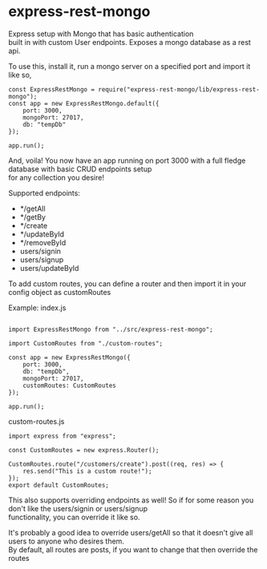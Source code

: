# express-rest-mongo

Express setup with Mongo that has basic authentication <br>
built in with custom User endpoints. Exposes a mongo database as a rest api.

To use this, install it, run a mongo server on a specified port and import it like so,
```
const ExpressRestMongo = require("express-rest-mongo/lib/express-rest-mongo");
const app = new ExpressRestMongo.default({
    port: 3000,
    mongoPort: 27017,
    db: "tempDb"
});
   
app.run();
```

And, voila! You now have an app running on port 3000 with a full fledge database with basic CRUD endpoints setup<br>
for any collection you desire! <br>

Supported endpoints:

- */getAll
- */getBy
- */create
- */updateById
- */removeById
- users/signin
- users/signup
- users/updateById

To add custom routes, you can define a router and then import it in your config object as customRoutes<br>

Example:
index.js
```

import ExpressRestMongo from "../src/express-rest-mongo";

import CustomRoutes from "./custom-routes";

const app = new ExpressRestMongo({
    port: 3000,
    db: "tempDb",
    mongoPort: 27017,
    customRoutes: CustomRoutes
});

app.run();

```

custom-routes.js
```
import express from "express";

const CustomRoutes = new express.Router();

CustomRoutes.route("/customers/create").post((req, res) => {
    res.send("This is a custom route!");
});
export default CustomRoutes;
```

This also supports overriding endpoints as well! So if for some reason you don't like the users/signin or users/signup <br>
functionality, you can override it like so.

It's probably a good idea to override users/getAll so that it doesn't give all users to anyone who desires them.<br>
By default, all routes are posts, if you want to change that then override the routes
